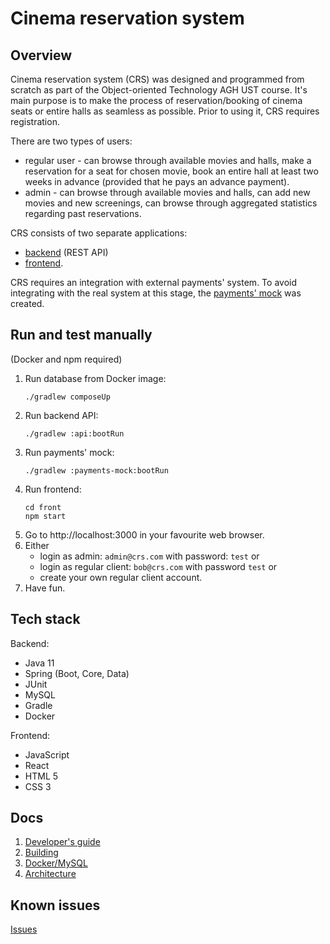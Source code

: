 # Cinema reservation system


## Overview
Cinema reservation system (CRS) was designed and programmed from scratch as part of the Object-oriented Technology AGH UST course.
It's main purpose is to make the process of reservation/booking of cinema seats or entire halls as seamless as possible. 
Prior to using it, CRS requires registration. 

There are two types of users: 
- regular user - can browse through available movies and halls,
make a reservation for a seat for chosen movie, book an entire hall at least two weeks in advance 
(provided that he pays an advance payment).
- admin - can browse through available movies and halls, can add new movies and new screenings,
can browse through aggregated statistics regarding past reservations.

CRS consists of two separate applications: 
- [backend](api) (REST API)
- [frontend](front).

CRS requires an integration with external payments' system. To avoid integrating with the real system at this stage,
the [payments' mock](payments-mock) was created.


## Run and test manually
(Docker and npm required)

1. Run database from Docker image:
    ```shell script
    ./gradlew composeUp
    ```
1. Run backend API:
    ```shell script
    ./gradlew :api:bootRun
    ```
1. Run payments' mock:
    ```shell script
    ./gradlew :payments-mock:bootRun
    ```
1. Run frontend:
    ```shell script
    cd front
    npm start
    ```
1. Go to http://localhost:3000 in your favourite web browser.
1. Either
    - login as admin: `admin@crs.com` with password: `test` or
    - login as regular client: `bob@crs.com` with password `test` or
    - create your own regular client account.
1. Have fun.


## Tech stack
Backend:
- Java 11
- Spring (Boot, Core, Data)
- JUnit
- MySQL
- Gradle
- Docker

Frontend:
- JavaScript
- React
- HTML 5
- CSS 3


## Docs
1. [Developer's guide](docs/dev_guide.md)
1. [Building](docs/build.md)
1. [Docker/MySQL](docs/docker.md)
1. [Architecture](docs/architecture.md)


## Known issues
[Issues](https://github.com/marwlod/cinema-reservation-system/issues)